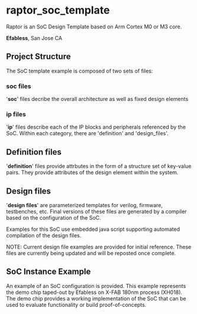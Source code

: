 # raptor_soc_template
Raptor is an SoC Design Template based on Arm Cortex M0 or M3 core.

**Efabless**, San Jose CA

## Project Structure
The SoC template example is composed of two sets of files:

### soc files
'**soc**' files decribe the overall architecture as well as 
fixed design elements

### ip files
'**ip**' files describe each of the IP blocks and peripherals referenced by the SoC.  Within each category, there are 'definition' and 'design_files'.  

## Definition files
'**definition**' files provide attrbutes in the form of a structure set of key-value pairs.  They provide attributes of the design element within the system.

## Design files
'**design files**' are parameterized templates for verilog, firmware, testbenches, etc.  Final versions of these files are generated by a compiler based on the configuration of the SoC.

Examples for this SoC use embedded java script supporting automated compilation of the design files.  

NOTE:  Current design file examples are provided for initial reference.  These files are currently being updated and will be reposted once complete.

## SoC Instance Example

An example of an SoC configuration is provided.  This example represents the demo chip taped-out by Efabless on X-FAB 180nm process (XH018).  The demo chip provides a working implementation of the SoC that can be used to evaluate functionality or build proof-of-concepts.

